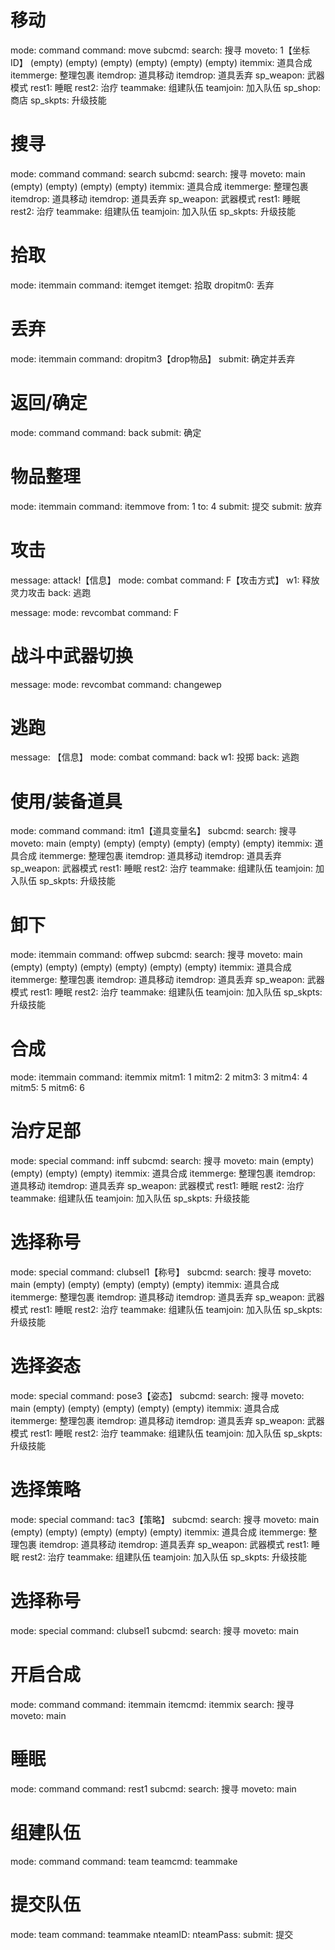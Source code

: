 # 移动
mode: command
command: move
subcmd: 
search: 搜寻
moveto: 1【坐标ID】
(empty)
(empty)
(empty)
(empty)
(empty)
(empty)
itemmix: 道具合成
itemmerge: 整理包裹
itemdrop: 道具移动
itemdrop: 道具丢弃
sp_weapon: 武器模式
rest1: 睡眠
rest2: 治疗
teammake: 组建队伍
teamjoin: 加入队伍
sp_shop: 商店
sp_skpts: 升级技能
# 搜寻
mode: command
command: search
subcmd: 
search: 搜寻
moveto: main
(empty)
(empty)
(empty)
(empty)
itemmix: 道具合成
itemmerge: 整理包裹
itemdrop: 道具移动
itemdrop: 道具丢弃
sp_weapon: 武器模式
rest1: 睡眠
rest2: 治疗
teammake: 组建队伍
teamjoin: 加入队伍
sp_skpts: 升级技能
# 拾取
mode: itemmain
command: itemget
itemget: 拾取
dropitm0: 丢弃
# 丢弃
mode: itemmain
command: dropitm3【drop物品】
submit: 确定并丢弃
# 返回/确定
mode: command
command: back
submit: 确定
# 物品整理
mode: itemmain
command: itemmove
from: 1
to: 4
submit: 提交
submit: 放弃
# 攻击
message: attack!【信息】
mode: combat
command: F【攻击方式】
w1: 释放灵力攻击
back: 逃跑

message: 
mode: revcombat
command: F

# 战斗中武器切换
message: 
mode: revcombat
command: changewep
# 逃跑
message: 【信息】
mode: combat
command: back
w1: 投掷
back: 逃跑
# 使用/装备道具
mode: command
command: itm1【道具变量名】
subcmd: 
search: 搜寻
moveto: main
(empty)
(empty)
(empty)
(empty)
(empty)
(empty)
itemmix: 道具合成
itemmerge: 整理包裹
itemdrop: 道具移动
itemdrop: 道具丢弃
sp_weapon: 武器模式
rest1: 睡眠
rest2: 治疗
teammake: 组建队伍
teamjoin: 加入队伍
sp_skpts: 升级技能
# 卸下
mode: itemmain
command: offwep
subcmd: 
search: 搜寻
moveto: main
(empty)
(empty)
(empty)
(empty)
(empty)
(empty)
itemmix: 道具合成
itemmerge: 整理包裹
itemdrop: 道具移动
itemdrop: 道具丢弃
sp_weapon: 武器模式
rest1: 睡眠
rest2: 治疗
teammake: 组建队伍
teamjoin: 加入队伍
sp_skpts: 升级技能
# 合成
mode: itemmain
command: itemmix
mitm1: 1
mitm2: 2
mitm3: 3
mitm4: 4
mitm5: 5
mitm6: 6
# 治疗足部
mode: special
command: inff
subcmd: 
search: 搜寻
moveto: main
(empty)
(empty)
(empty)
(empty)
itemmix: 道具合成
itemmerge: 整理包裹
itemdrop: 道具移动
itemdrop: 道具丢弃
sp_weapon: 武器模式
rest1: 睡眠
rest2: 治疗
teammake: 组建队伍
teamjoin: 加入队伍
sp_skpts: 升级技能
# 选择称号
mode: special
command: clubsel1【称号】
subcmd: 
search: 搜寻
moveto: main
(empty)
(empty)
(empty)
(empty)
(empty)
itemmix: 道具合成
itemmerge: 整理包裹
itemdrop: 道具移动
itemdrop: 道具丢弃
sp_weapon: 武器模式
rest1: 睡眠
rest2: 治疗
teammake: 组建队伍
teamjoin: 加入队伍
sp_skpts: 升级技能
# 选择姿态
mode: special
command: pose3【姿态】
subcmd: 
search: 搜寻
moveto: main
(empty)
(empty)
(empty)
(empty)
(empty)
itemmix: 道具合成
itemmerge: 整理包裹
itemdrop: 道具移动
itemdrop: 道具丢弃
sp_weapon: 武器模式
rest1: 睡眠
rest2: 治疗
teammake: 组建队伍
teamjoin: 加入队伍
sp_skpts: 升级技能
# 选择策略
mode: special
command: tac3【策略】
subcmd: 
search: 搜寻
moveto: main
(empty)
(empty)
(empty)
(empty)
(empty)
itemmix: 道具合成
itemmerge: 整理包裹
itemdrop: 道具移动
itemdrop: 道具丢弃
sp_weapon: 武器模式
rest1: 睡眠
rest2: 治疗
teammake: 组建队伍
teamjoin: 加入队伍
sp_skpts: 升级技能
# 选择称号
mode: special
command: clubsel1
subcmd: 
search: 搜寻
moveto: main
# 开启合成
mode: command
command: itemmain
itemcmd: itemmix
search: 搜寻
moveto: main
# 睡眠
mode: command
command: rest1
subcmd: 
search: 搜寻
moveto: main
# 组建队伍
mode: command
command: team
teamcmd: teammake
# 提交队伍
mode: team
command: teammake
nteamID: 
nteamPass: 
submit: 提交
